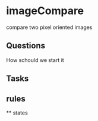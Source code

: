 # imageCompare
compare two pixel oriented images
## Questions
How schould we start it
## Tasks

## rules

** states
